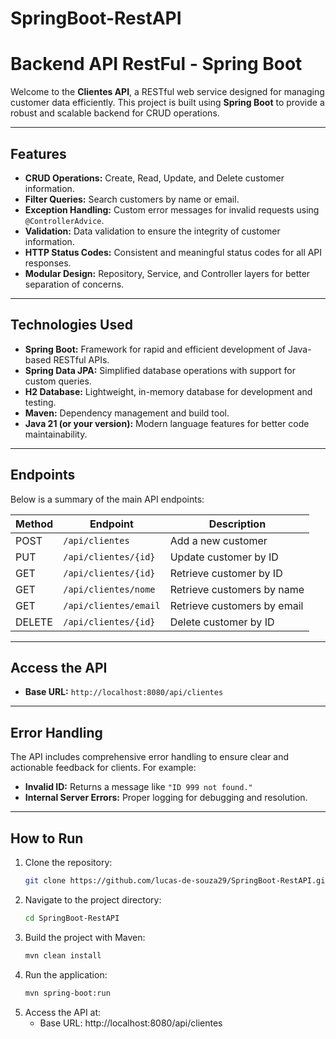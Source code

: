 # SpringBoot-RestAPI

# **Backend API RestFul - Spring Boot**

Welcome to the **Clientes API**, a RESTful web service designed for managing customer data efficiently. This project is built using **Spring Boot** to provide a robust and scalable backend for CRUD operations.

---

## **Features**
- **CRUD Operations:** Create, Read, Update, and Delete customer information.
- **Filter Queries:** Search customers by name or email.
- **Exception Handling:** Custom error messages for invalid requests using `@ControllerAdvice`.
- **Validation:** Data validation to ensure the integrity of customer information.
- **HTTP Status Codes:** Consistent and meaningful status codes for all API responses.
- **Modular Design:** Repository, Service, and Controller layers for better separation of concerns.

---

## **Technologies Used**
- **Spring Boot:** Framework for rapid and efficient development of Java-based RESTful APIs.
- **Spring Data JPA:** Simplified database operations with support for custom queries.
- **H2 Database:** Lightweight, in-memory database for development and testing.
- **Maven:** Dependency management and build tool.
- **Java 21 (or your version):** Modern language features for better code maintainability.

---

## **Endpoints**
Below is a summary of the main API endpoints:

| Method | Endpoint             | Description                  |
|--------|----------------------|------------------------------|
| POST   | `/api/clientes`      | Add a new customer           |
| PUT    | `/api/clientes/{id}` | Update customer by ID        |
| GET    | `/api/clientes/{id}` | Retrieve customer by ID      |
| GET    | `/api/clientes/nome` | Retrieve customers by name   |
| GET    | `/api/clientes/email`| Retrieve customers by email  |
| DELETE | `/api/clientes/{id}` | Delete customer by ID        |

---

## **Access the API**

- **Base URL:** `http://localhost:8080/api/clientes`

---

## **Error Handling**
The API includes comprehensive error handling to ensure clear and actionable feedback for clients. For example:
- **Invalid ID:** Returns a message like `"ID 999 not found."`
- **Internal Server Errors:** Proper logging for debugging and resolution.

---

## **How to Run**

1. Clone the repository:
   ```bash
   git clone https://github.com/lucas-de-souza29/SpringBoot-RestAPI.git

2. Navigate to the project directory:
   ```bash
   cd SpringBoot-RestAPI
   
3. Build the project with Maven:
    ```bash
    mvn clean install
    
4. Run the application:
    ```bash
    mvn spring-boot:run
    
5. Access the API at:
   - Base URL: http://localhost:8080/api/clientes 
   
